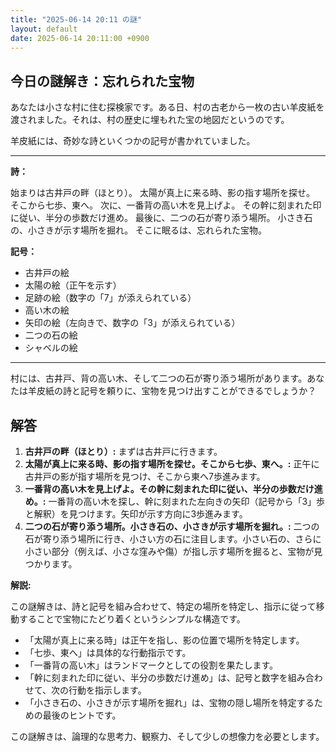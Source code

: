 ```yaml
---
title: "2025-06-14 20:11 の謎"
layout: default
date: 2025-06-14 20:11:00 +0900
---
```

## 今日の謎解き：忘れられた宝物

あなたは小さな村に住む探検家です。ある日、村の古老から一枚の古い羊皮紙を渡されました。それは、村の歴史に埋もれた宝の地図だというのです。

羊皮紙には、奇妙な詩といくつかの記号が書かれていました。

***

**詩：**

始まりは古井戸の畔（ほとり）。
太陽が真上に来る時、影の指す場所を探せ。
そこから七歩、東へ。
次に、一番背の高い木を見上げよ。
その幹に刻まれた印に従い、半分の歩数だけ進め。
最後に、二つの石が寄り添う場所。
小さき石の、小さきが示す場所を掘れ。
そこに眠るは、忘れられた宝物。

**記号：**

*   古井戸の絵
*   太陽の絵（正午を示す）
*   足跡の絵（数字の「7」が添えられている）
*   高い木の絵
*   矢印の絵（左向きで、数字の「3」が添えられている）
*   二つの石の絵
*   シャベルの絵

***

村には、古井戸、背の高い木、そして二つの石が寄り添う場所があります。あなたは羊皮紙の詩と記号を頼りに、宝物を見つけ出すことができるでしょうか？

## 解答

1.  **古井戸の畔（ほとり）:** まずは古井戸に行きます。
2.  **太陽が真上に来る時、影の指す場所を探せ。そこから七歩、東へ。:** 正午に古井戸の影が指す場所を見つけ、そこから東へ7歩進みます。
3.  **一番背の高い木を見上げよ。その幹に刻まれた印に従い、半分の歩数だけ進め。:** 一番背の高い木を探し、幹に刻まれた左向きの矢印（記号から「3」歩と解釈）を見つけます。矢印が示す方向に3歩進みます。
4.  **二つの石が寄り添う場所。小さき石の、小さきが示す場所を掘れ。:** 二つの石が寄り添う場所に行き、小さい方の石に注目します。小さい石の、さらに小さい部分（例えば、小さな窪みや傷）が指し示す場所を掘ると、宝物が見つかります。

**解説:**

この謎解きは、詩と記号を組み合わせて、特定の場所を特定し、指示に従って移動することで宝物にたどり着くというシンプルな構造です。

*   「太陽が真上に来る時」は正午を指し、影の位置で場所を特定します。
*   「七歩、東へ」は具体的な行動指示です。
*   「一番背の高い木」はランドマークとしての役割を果たします。
*   「幹に刻まれた印に従い、半分の歩数だけ進め」は、記号と数字を組み合わせて、次の行動を指示します。
*   「小さき石の、小さきが示す場所を掘れ」は、宝物の隠し場所を特定するための最後のヒントです。

この謎解きは、論理的な思考力、観察力、そして少しの想像力を必要とします。
